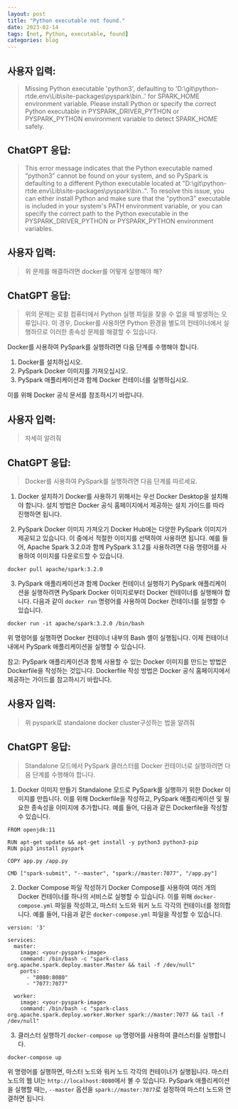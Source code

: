 ```yaml
---
layout: post
title: "Python executable not found."
date: 2023-02-14
tags: [not, Python, executable, found]
categories: blog
---
```


## 사용자 입력:
> Missing Python executable 'python3', defaulting to 'D:\git\python-rtde\.env\Lib\site-packages\pyspark\bin\..' for SPARK_HOME environment variable. Please install Python or specify the correct Python 
executable in PYSPARK_DRIVER_PYTHON or PYSPARK_PYTHON environment variable to detect SPARK_HOME safely.

## ChatGPT 응답:
> This error message indicates that the Python executable named "python3" cannot be found on your system, and so PySpark is defaulting to a different Python executable located at "D:\git\python-rtde\.env\Lib\site-packages\pyspark\bin\..". To resolve this issue, you can either install Python and make sure that the "python3" executable is included in your system's PATH environment variable, or you can specify the correct path to the Python executable in the PYSPARK_DRIVER_PYTHON or PYSPARK_PYTHON environment variables.

## 사용자 입력:
> 위 문제를 해결하려면 docker를 어떻게 실행해야 해?

## ChatGPT 응답:
> 위의 문제는 로컬 컴퓨터에서 Python 실행 파일을 찾을 수 없을 때 발생하는 오류입니다. 이 경우, Docker를 사용하면 Python 환경을 별도의 컨테이너에서 실행하므로 이러한 종속성 문제를 해결할 수 있습니다.

Docker를 사용하여 PySpark를 실행하려면 다음 단계를 수행해야 합니다.

1. Docker를 설치하십시오.
2. PySpark Docker 이미지를 가져오십시오.
3. PySpark 애플리케이션과 함께 Docker 컨테이너를 실행하십시오.

이를 위해 Docker 공식 문서를 참조하시기 바랍니다.

## 사용자 입력:
> 자세히 알려줘

## ChatGPT 응답:
> Docker를 사용하여 PySpark를 실행하려면 다음 단계를 따르세요.

1. Docker 설치하기
Docker를 사용하기 위해서는 우선 Docker Desktop을 설치해야 합니다. 설치 방법은 Docker 공식 홈페이지에서 제공하는 설치 가이드를 따라 진행하면 됩니다.

2. PySpark Docker 이미지 가져오기
Docker Hub에는 다양한 PySpark 이미지가 제공되고 있습니다. 이 중에서 적절한 이미지를 선택하여 사용하면 됩니다. 예를 들어, Apache Spark 3.2.0과 함께 PySpark 3.1.2를 사용하려면 다음 명령어를 사용하여 이미지를 다운로드할 수 있습니다.

```
docker pull apache/spark:3.2.0
```

3. PySpark 애플리케이션과 함께 Docker 컨테이너 실행하기
PySpark 애플리케이션을 실행하려면 PySpark Docker 이미지로부터 Docker 컨테이너를 실행해야 합니다. 다음과 같이 `docker run` 명령어를 사용하여 Docker 컨테이너를 실행할 수 있습니다.

```
docker run -it apache/spark:3.2.0 /bin/bash
```

위 명령어를 실행하면 Docker 컨테이너 내부의 Bash 셸이 실행됩니다. 이제 컨테이너 내에서 PySpark 애플리케이션을 실행할 수 있습니다.

참고: PySpark 애플리케이션과 함께 사용할 수 있는 Docker 이미지를 만드는 방법은 Dockerfile을 작성하는 것입니다. Dockerfile 작성 방법은 Docker 공식 홈페이지에서 제공하는 가이드를 참고하시기 바랍니다.

## 사용자 입력:
> 위 pyspark로 standalone docker cluster구성하는 법을 알려줘

## ChatGPT 응답:
> Standalone 모드에서 PySpark 클러스터를 Docker 컨테이너로 실행하려면 다음 단계를 수행해야 합니다.

1. Docker 이미지 만들기
Standalone 모드로 PySpark를 실행하기 위한 Docker 이미지를 만듭니다. 이를 위해 Dockerfile을 작성하고, PySpark 애플리케이션 및 필요한 종속성을 이미지에 추가합니다. 예를 들어, 다음과 같은 Dockerfile을 작성할 수 있습니다.

```
FROM openjdk:11

RUN apt-get update && apt-get install -y python3 python3-pip
RUN pip3 install pyspark

COPY app.py /app.py

CMD ["spark-submit", "--master", "spark://master:7077", "/app.py"]
```

2. Docker Compose 파일 작성하기
Docker Compose를 사용하여 여러 개의 Docker 컨테이너를 하나의 서비스로 실행할 수 있습니다. 이를 위해 `docker-compose.yml` 파일을 작성하고, 마스터 노드와 워커 노드 각각의 컨테이너를 정의합니다. 예를 들어, 다음과 같은 `docker-compose.yml` 파일을 작성할 수 있습니다.

```
version: '3'

services:
  master:
    image: <your-pyspark-image>
    command: /bin/bash -c "spark-class org.apache.spark.deploy.master.Master && tail -f /dev/null"
    ports:
      - "8080:8080"
      - "7077:7077"

  worker:
    image: <your-pyspark-image>
    command: /bin/bash -c "spark-class org.apache.spark.deploy.worker.Worker spark://master:7077 && tail -f /dev/null"
```

3. 클러스터 실행하기
`docker-compose up` 명령어를 사용하여 클러스터를 실행합니다.

```
docker-compose up
```

위 명령어를 실행하면, 마스터 노드와 워커 노드 각각의 컨테이너가 실행됩니다. 마스터 노드의 웹 UI는 `http://localhost:8080`에서 볼 수 있습니다. PySpark 애플리케이션을 실행할 때는, `--master` 옵션을 `spark://master:7077`로 설정하여 마스터 노드와 연결하면 됩니다.

